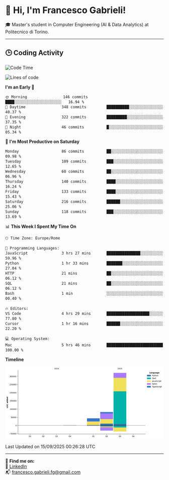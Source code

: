 # 👋 Hi, I'm Francesco Gabrieli!

🎓 Master's student in Computer Engineering (AI & Data Analytics) at Politecnico di Torino.  

---

## 🕒 Coding Activity

<!--START_SECTION:waka-->
![Code Time](http://img.shields.io/badge/Code%20Time-138%20hrs%2019%20mins-blue)

![Lines of code](https://img.shields.io/badge/From%20Hello%20World%20I%27ve%20Written-445.8%20thousand%20lines%20of%20code-blue)

**I'm an Early 🐤** 

```text
🌞 Morning                146 commits         ████░░░░░░░░░░░░░░░░░░░░░   16.94 % 
🌆 Daytime                348 commits         ██████████░░░░░░░░░░░░░░░   40.37 % 
🌃 Evening                322 commits         █████████░░░░░░░░░░░░░░░░   37.35 % 
🌙 Night                  46 commits          █░░░░░░░░░░░░░░░░░░░░░░░░   05.34 % 
```
📅 **I'm Most Productive on Saturday** 

```text
Monday                   86 commits          ██░░░░░░░░░░░░░░░░░░░░░░░   09.98 % 
Tuesday                  109 commits         ███░░░░░░░░░░░░░░░░░░░░░░   12.65 % 
Wednesday                60 commits          ██░░░░░░░░░░░░░░░░░░░░░░░   06.96 % 
Thursday                 140 commits         ████░░░░░░░░░░░░░░░░░░░░░   16.24 % 
Friday                   133 commits         ████░░░░░░░░░░░░░░░░░░░░░   15.43 % 
Saturday                 216 commits         ██████░░░░░░░░░░░░░░░░░░░   25.06 % 
Sunday                   118 commits         ███░░░░░░░░░░░░░░░░░░░░░░   13.69 % 
```


📊 **This Week I Spent My Time On** 

```text
🕑︎ Time Zone: Europe/Rome

💬 Programming Languages: 
JavaScript               3 hrs 27 mins       ███████████████░░░░░░░░░░   59.96 % 
Python                   1 hr 33 mins        ███████░░░░░░░░░░░░░░░░░░   27.04 % 
HTTP                     21 mins             ██░░░░░░░░░░░░░░░░░░░░░░░   06.12 % 
SQL                      21 mins             ██░░░░░░░░░░░░░░░░░░░░░░░   06.12 % 
Bash                     1 min               ░░░░░░░░░░░░░░░░░░░░░░░░░   00.40 % 

🔥 Editors: 
VS Code                  4 hrs 29 mins       ███████████████████░░░░░░   77.80 % 
Cursor                   1 hr 16 mins        ██████░░░░░░░░░░░░░░░░░░░   22.20 % 

💻 Operating System: 
Mac                      5 hrs 46 mins       █████████████████████████   100.00 % 
```

**Timeline**

![Lines of Code chart](https://raw.githubusercontent.com/francescogabrieli/francescogabrieli/main/assets/bar_graph.png)


 Last Updated on 15/09/2025 00:26:28 UTC
<!--END_SECTION:waka-->


---



🔗 **Find me on:**  
💼 [LinkedIn](https://www.linkedin.com/in/francesco-gabrieli)  
📬 francesco.gabrieli.fg@gmail.com  



